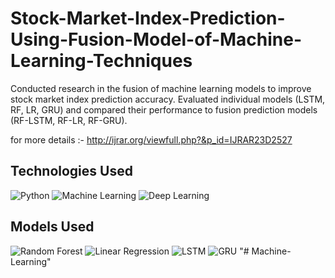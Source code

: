 # Stock-Market-Index-Prediction-Using-Fusion-Model-of-Machine-Learning-Techniques
Conducted research in the fusion of machine learning models to improve stock market index prediction accuracy. Evaluated individual models (LSTM, RF, LR, GRU) and compared their performance to fusion prediction models (RF-LSTM, RF-LR, RF-GRU).


for more details :-  http://ijrar.org/viewfull.php?&p_id=IJRAR23D2527

## Technologies Used

![Python](https://img.shields.io/badge/Python-3.8%2B-blue)
![Machine Learning](https://img.shields.io/badge/Machine%20Learning-Scikit--Learn-brightgreen)
![Deep Learning](https://img.shields.io/badge/Deep%20Learning-TensorFlow-orange)

## Models Used

![Random Forest](https://img.shields.io/badge/Model-Random%20Forest-green)
![Linear Regression](https://img.shields.io/badge/Model-Linear%20Regression-yellow)
![LSTM](https://img.shields.io/badge/Model-LSTM-blue)
![GRU](https://img.shields.io/badge/Model-GRU-red)
"# Machine-Learning" 
